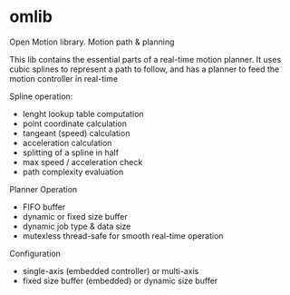 omlib
=====

Open Motion library. Motion path &amp; planning


This lib contains the essential parts of a real-time motion planner.
It uses cubic splines to represent a path to follow, and has a planner to feed the motion controller in real-time

Spline operation:
 - lenght lookup table computation
 - point coordinate calculation
 - tangeant (speed) calculation
 - acceleration calculation
 - splitting of a spline in half
 - max speed / acceleration check
 - path complexity evaluation
 
Planner Operation
 - FIFO buffer
 - dynamic or fixed size buffer
 - dynamic job type &amp; data size
 - mutexless thread-safe for smooth real-time operation

Configuration
 - single-axis (embedded controller) or multi-axis
 - fixed size buffer (embedded) or dynamic size buffer